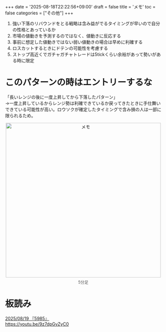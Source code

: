+++
date = '2025-08-18T22:22:56+09:00'
draft = false
title = 'メモ'
toc = false
categories = ["その他"]
+++

1. 強い下落のリバウンドをとる戦略は含み益がでるタイミングが早いので自分の性格とあっているか
2. 市場の値動きを予測するのではなく、値動きに反応する
3. 事前に想定した値動きではない弱い値動きの場合は早めに利確する
4. ロスカットするときにドテンの可能性を考慮する
5. ストップ高近くでガチャガチャトレードは5tickくらい余裕があって勢いがある時に限定

# このパターンの時はエントリーするな
「長いレンジの後に一度上昇してから下落したパターン」  
→一度上昇しているからレンジ勢は利確できているか戻ってきたときに手仕舞いできている可能性が高い。ロウソクが確定したタイミングで含み損の人は一部に限られるため。
<div style="text-align: center;">
<img src="/images/notice/1.png" alt="メモ" width="500" height="500">
<p style="margin-top: 5px; font-size: 0.9em; color: #555;">5分足</p>
</div>

# 板読み
<u>2025/08/19 『5985』</u>  
https://youtu.be/9z7dpGvZyC0